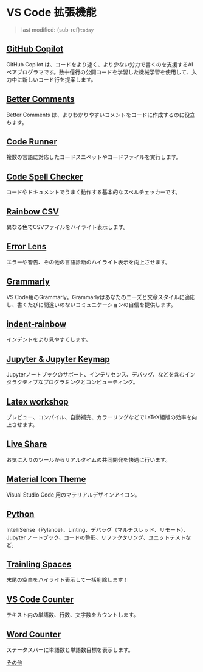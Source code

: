 # VS Code 拡張機能
> last modified: {sub-ref}`today`

## [GitHub Copilot](https://marketplace.visualstudio.com/items?itemName=GitHub.copilot)
GitHub Copilot は、コードをより速く、より少ない労力で書くのを支援するAIペアプログラマです。数十億行の公開コードを学習した機械学習を使用して、入力中に新しいコード行を提案します。

## [Better Comments](https://marketplace.visualstudio.com/items?itemName=aaron-bond.better-comments)
Better Comments は、よりわかりやすいコメントをコードに作成するのに役立ちます。

## [Code Runner](https://marketplace.visualstudio.com/items?itemName=formulahendry.code-runner)
複数の言語に対応したコードスニペットやコードファイルを実行します。

## [Code Spell Checker](https://marketplace.visualstudio.com/items?itemName=streetsidesoftware.code-spell-checker)
コードやドキュメントでうまく動作する基本的なスペルチェッカーです。

## [Rainbow CSV](https://marketplace.visualstudio.com/items?itemName=mechatroner.rainbow-csv)
異なる色でCSVファイルをハイライト表示します。

## [Error Lens](https://marketplace.visualstudio.com/items?itemName=usernamehw.errorlens)
エラーや警告、その他の言語診断のハイライト表示を向上させます。

## [Grammarly](https://marketplace.visualstudio.com/items?itemName=znck.grammarly)
VS Code用のGrammarly。Grammarlyはあなたのニーズと文章スタイルに適応し、書くたびに間違いのないコミュニケーションの自信を提供します。

## [indent-rainbow](https://marketplace.visualstudio.com/items?itemName=oderwat.indent-rainbow)
インデントをより見やすくします。

## [Jupyter & Jupyter Keymap](https://marketplace.visualstudio.com/items?itemName=ms-toolsai.jupyter)
Jupyterノートブックのサポート、インテリセンス、デバッグ、などを含むインタラクティブなプログラミングとコンピューティング。

## [Latex workshop](https://marketplace.visualstudio.com/items?itemName=James-Yu.latex-workshop)
プレビュー、コンパイル、自動補完、カラーリングなどでLaTeX組版の効率を向上させます。

## [Live Share](https://marketplace.visualstudio.com/items?itemName=MS-vsliveshare.vsliveshare)
お気に入りのツールからリアルタイムの共同開発を快適に行います。

## [Material Icon Theme](https://marketplace.visualstudio.com/items?itemName=PKief.material-icon-theme)
Visual Studio Code 用のマテリアルデザインアイコン。

## [Python](https://marketplace.visualstudio.com/items?itemName=ms-python.python)
IntelliSense（Pylance）、Linting、デバッグ（マルチスレッド、リモート）、Jupyter ノートブック、コードの整形、リファクタリング、ユニットテストなど。

## [Trainling Spaces](https://marketplace.visualstudio.com/items?itemName=shardulm94.trailing-spaces)
末尾の空白をハイライト表示して一括削除します！

## [VS Code Counter](https://marketplace.visualstudio.com/items?itemName=uctakeoff.vscode-counter)
テキスト内の単語数、行数、文字数をカウントします。

## [Word Counter](https://marketplace.visualstudio.com/items?itemName=ms-vscode.wordcount)
ステータスバーに単語数と単語数目標を表示します。

[その他](https://marketplace.visualstudio.com/search?target=VSCode&category=All%20categories&sortBy=Installs)